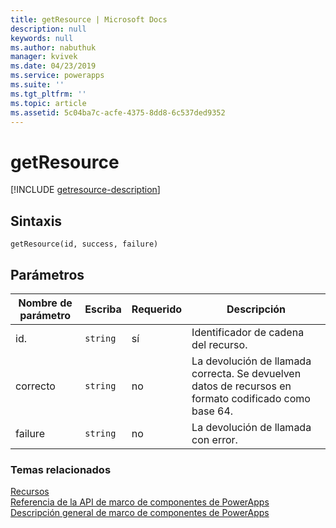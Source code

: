 ```yaml
---
title: getResource | Microsoft Docs
description: null
keywords: null
ms.author: nabuthuk
manager: kvivek
ms.date: 04/23/2019
ms.service: powerapps
ms.suite: ''
ms.tgt_pltfrm: ''
ms.topic: article
ms.assetid: 5c04ba7c-acfe-4375-8dd8-6c537ded9352
---
```


# <a name="getresource"></a>getResource

[!INCLUDE [getresource-description](includes/getresource-description.md)]

## <a name="syntax"></a>Sintaxis

`getResource(id, success, failure)`

## <a name="parameters"></a>Parámetros

| Nombre de parámetro|Escriba|Requerido|Descripción|
| ------------- |----|--------|-----------|
|id.|`string`|sí|Identificador de cadena del recurso.|
|correcto|`string`|no|La devolución de llamada correcta. Se devuelven datos de recursos en formato codificado como base 64.|
|failure|`string`|no|La devolución de llamada con error.|


### <a name="related-topics"></a>Temas relacionados

[Recursos](../resources.md)<br/>
[Referencia de la API de marco de componentes de PowerApps](../../reference/index.md)<br/>
[Descripción general de marco de componentes de PowerApps](../../overview.md)